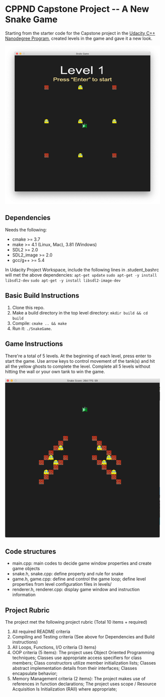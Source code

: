 # CPPND Capstone Project -- A New Snake Game

Starting from the starter code for the Capstone project in the [Udacity C++ Nanodegree Program](https://www.udacity.com/course/c-plus-plus-nanodegree--nd213), created levels in the game and gave it a new look. 

<img src="screenshot1.png"/>


## Dependencies

Needs the following:
* cmake >= 3.7
* make >= 4.1 (Linux, Mac), 3.81 (Windows)
* SDL2 >= 2.0
* SDL2_image >= 2.0
* gcc/g++ >= 5.4

In Udacity Project Workspace, include the following lines in .student_bashrc will met the above dependencies:
`apt-get update`
`sudo apt-get -y install libsdl2-dev`
`sudo apt-get -y install libsdl2-image-dev`

## Basic Build Instructions

1. Clone this repo.
2. Make a build directory in the top level directory: `mkdir build && cd build`
3. Compile: `cmake .. && make`
4. Run it: `./SnakeGame`.

## Game Instructions

There're a total of 5 levels. At the beginning of each level, press enter to start the game. Use arrow keys to control movement of the tank(s) and hit all the yellow ghosts to complete the level. Complete all 5 levels without hitting the wall or your own tank to win the game. 

<img src="screenshot2.png"/>

## Code structures

* main.cpp: main codes to decide game window properties and create game objects
* snake.h, snake.cpp: define property and rule for snake
* game.h, game.cpp: define and control the game loop; define level properties from level configuration files in levels/
* renderer.h, renderer.cpp: display game window and instruction information

## Project Rubric

The project met the following project rubric (Total 10 items + required)
1. All required README criteria
2. Compiling and Testing criteria (See above for Dependencies and Build instructions)
3. All Loops, Functions, I/O criteria (3 items)
4. OOP criteria (5 items): The project uses Object Oriented Programming techniques; Classes use appropriate access specifiers for class members; Class constructors utilize member initialization lists; Classes abstract implementation details from their interfaces; Classes encapsulate behavior; 
5. Memory Management criteria (2 items): The project makes use of references in function declarations; The project uses scope / Resource Acquisition Is Initialization (RAII) where appropriate; 
